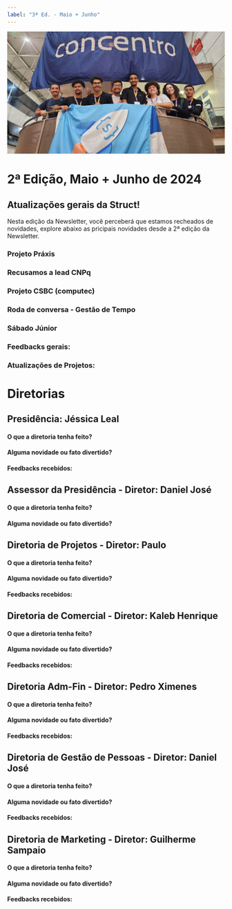 ```yaml
---
label: "3ª Ed. - Maio + Junho"
---
```


![](/static/img_2024/terceira_ed/images/capa_terceira.jpg)

# 2ª Edição, Maio + Junho de 2024

## Atualizações gerais da Struct!

Nesta edição da Newsletter, você perceberá que estamos recheados de novidades, explore abaixo as pricipais novidades desde a 2ª edição da Newsletter.

### Projeto Práxis


### Recusamos a lead CNPq



### Projeto CSBC (computec)



### Roda de conversa - Gestão de Tempo

### Sábado Júnior

### Feedbacks gerais:

### Atualizações de Projetos:


# Diretorias

## Presidência: Jéssica Leal

#### O que a diretoria tenha feito?



#### Alguma novidade ou fato divertido?


#### Feedbacks recebidos:



## Assessor da Presidência - Diretor: Daniel José

#### O que a diretoria tenha feito?



#### Alguma novidade ou fato divertido?


## Diretoria de Projetos - Diretor: Paulo

#### O que a diretoria tenha feito?



#### Alguma novidade ou fato divertido?


#### Feedbacks recebidos:



## Diretoria de Comercial - Diretor: Kaleb Henrique

#### O que a diretoria tenha feito?



#### Alguma novidade ou fato divertido?



#### Feedbacks recebidos:



## Diretoria Adm-Fin - Diretor: Pedro Ximenes

#### O que a diretoria tenha feito?



#### Alguma novidade ou fato divertido?



#### Feedbacks recebidos:



## Diretoria de Gestão de Pessoas - Diretor: Daniel José

#### O que a diretoria tenha feito?



#### Alguma novidade ou fato divertido?



#### Feedbacks recebidos:



## Diretoria de Marketing - Diretor: Guilherme Sampaio

#### O que a diretoria tenha feito?



#### Alguma novidade ou fato divertido?


#### Feedbacks recebidos:


<style>
    
</style>
